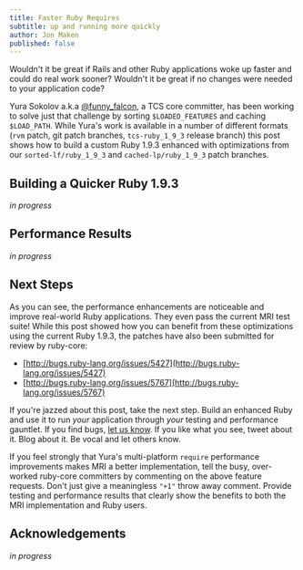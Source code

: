 ```yaml
---
title: Faster Ruby Requires
subtitle: up and running more quickly
author: Jon Maken
published: false
---
```


Wouldn't it be great if Rails and other Ruby applications woke up faster and
could do real work sooner? Wouldn't it be great if no changes were needed to
your application code?

Yura Sokolov a.k.a [@funny_falcon](http://twitter.com/funny_falcon), a TCS core
committer, has been working to solve just that challenge by sorting `$LOADED_FEATURES`
and caching `$LOAD_PATH`. While Yura's work is available in a number of different
formats (`rvm` patch, git patch branches, `tcs-ruby_1_9_3` release branch) this
post shows how to build a custom Ruby 1.9.3 enhanced with optimizations from our
`sorted-lf/ruby_1_9_3` and `cached-lp/ruby_1_9_3` patch branches.

## Building a Quicker Ruby 1.9.3

_in progress_

## Performance Results

_in progress_

## Next Steps

As you can see, the performance enhancements are noticeable and improve real-world
Ruby applications. They even pass the current MRI test suite! While this post showed
how you can benefit from these optimizations using the current Ruby 1.9.3, the patches
have also been submitted for review by ruby-core:

  * [http://bugs.ruby-lang.org/issues/5427](http://bugs.ruby-lang.org/issues/5427)
  * [http://bugs.ruby-lang.org/issues/5767](http://bugs.ruby-lang.org/issues/5767)

If you're jazzed about this post, take the next step. Build an enhanced Ruby and
use it to run _your_ application through _your_ testing and performance gauntlet.
If you find bugs, [let us know](http://groups.google.com/group/thecodeshop). If
you like what you see, tweet about it. Blog about it. Be vocal and let others know.

If you feel strongly that Yura's multi-platform `require` performance improvements
makes MRI a better implementation, tell the busy, over-worked ruby-core committers
by commenting on the above feature requests. Don't just give a meaningless `"+1"`
throw away comment. Provide testing and performance results that clearly show
the benefits to both the MRI implementation and Ruby users.

## Acknowledgements

_in progress_
